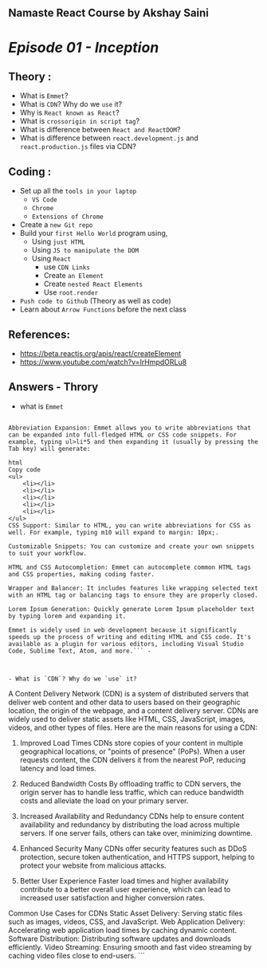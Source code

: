 ## Namaste React Course by Akshay Saini

# _Episode 01 - Inception_

## Theory :

- What is `Emmet`?
- What is `CDN`? Why do we `use` it?
- Why is `React known as React`?
- What is `crossorigin in script tag`?
- What is difference between `React and ReactDOM`?
- What is difference between `react.development.js` and `react.production.js` files via CDN?

## Coding :

- Set up all the `tools in your laptop`
  - `VS Code`
  - `Chrome`
  - `Extensions of Chrome`
- Create a `new Git repo`
- Build your `first Hello World` program using,
  - Using `just HTML`
  - Using `JS to manipulate the DOM`
  - Using `React`
    - use `CDN Links`
    - Create `an Element`
    - Create `nested React Elements`
    - Use `root.render`
- `Push code to Github` (Theory as well as code)
- Learn about `Arrow Functions` before the next class

## References:

- https://beta.reactjs.org/apis/react/createElement
- https://www.youtube.com/watch?v=IrHmpdORLu8


##  Answers - Throry 

- what is `Emmet` 

``` ## Emmet is a plugin for many popular text editors that greatly improves HTML & CSS workflow. Originally known as Zen Coding, Emmet provides a number of features to assist in writing code more efficiently. Some of its key features include:

Abbreviation Expansion: Emmet allows you to write abbreviations that can be expanded into full-fledged HTML or CSS code snippets. For example, typing ul>li*5 and then expanding it (usually by pressing the Tab key) will generate:

html
Copy code
<ul>
    <li></li>
    <li></li>
    <li></li>
    <li></li>
    <li></li>
</ul>
CSS Support: Similar to HTML, you can write abbreviations for CSS as well. For example, typing m10 will expand to margin: 10px;.

Customizable Snippets: You can customize and create your own snippets to suit your workflow.

HTML and CSS Autocompletion: Emmet can autocomplete common HTML tags and CSS properties, making coding faster.

Wrapper and Balancer: It includes features like wrapping selected text with an HTML tag or balancing tags to ensure they are properly closed.

Lorem Ipsum Generation: Quickly generate Lorem Ipsum placeholder text by typing lorem and expanding it.

Emmet is widely used in web development because it significantly speeds up the process of writing and editing HTML and CSS code. It's available as a plugin for various editors, including Visual Studio Code, Sublime Text, Atom, and more.``` -



- What is `CDN`? Why do we `use` it? 

``` 
A Content Delivery Network (CDN) is a system of distributed servers that deliver web content and other data to users based on their geographic location, the origin of the webpage, and a content delivery server. CDNs are widely used to deliver static assets like HTML, CSS, JavaScript, images, videos, and other types of files. Here are the main reasons for using a CDN:

1. Improved Load Times
CDNs store copies of your content in multiple geographical locations, or "points of presence" (PoPs). When a user requests content, the CDN delivers it from the nearest PoP, reducing latency and load times.

2. Reduced Bandwidth Costs
By offloading traffic to CDN servers, the origin server has to handle less traffic, which can reduce bandwidth costs and alleviate the load on your primary server.

3. Increased Availability and Redundancy
CDNs help to ensure content availability and redundancy by distributing the load across multiple servers. If one server fails, others can take over, minimizing downtime.

4. Enhanced Security
Many CDNs offer security features such as DDoS protection, secure token authentication, and HTTPS support, helping to protect your website from malicious attacks.

5. Better User Experience
Faster load times and higher availability contribute to a better overall user experience, which can lead to increased user satisfaction and higher conversion rates.

Common Use Cases for CDNs
Static Asset Delivery: Serving static files such as images, videos, CSS, and JavaScript.
Web Application Delivery: Accelerating web application load times by caching dynamic content.
Software Distribution: Distributing software updates and downloads efficiently.
Video Streaming: Ensuring smooth and fast video streaming by caching video files close to end-users.  ```




